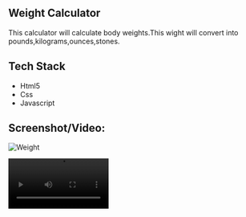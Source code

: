 ## Weight Calculator

<p>This calculator will calculate body weights.This wight will convert into pounds,kilograms,ounces,stones.</p>

<h2>Tech Stack</h2>
<ul>

<li>Html5</li>
<li>Css</li>
<li>Javascript</li>

</ul>

<h2>Screenshot/Video:</h2>

![Weight](https://user-images.githubusercontent.com/72568715/160248535-f4754b26-a36d-4014-b26a-6c8eebdd61e9.PNG)


<video src="https://user-images.githubusercontent.com/72568715/160248564-69b46018-1e44-420e-b67b-37244eb45e2f.mp4" width="200"></video>

